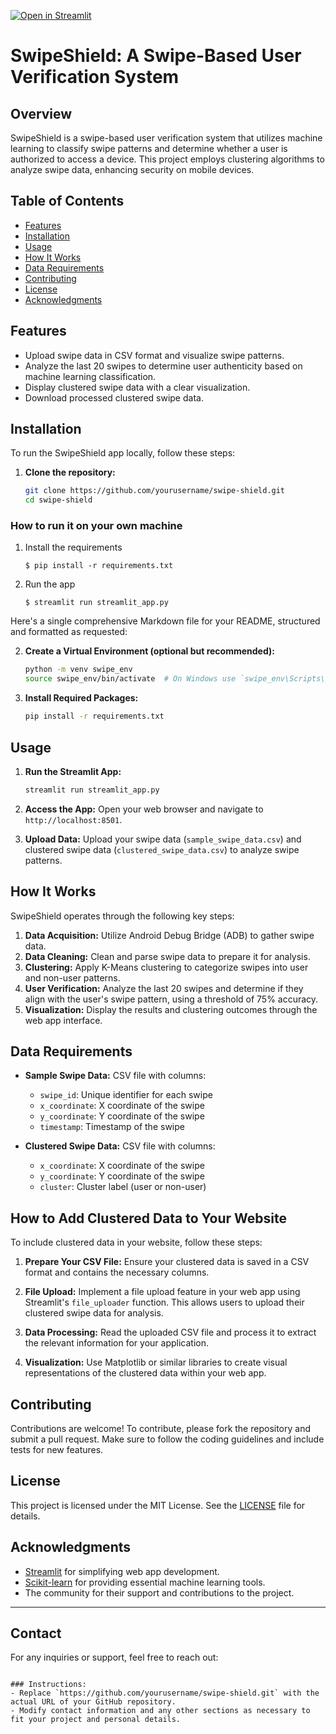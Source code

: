 [![Open in Streamlit](https://static.streamlit.io/badges/streamlit_badge_black_white.svg)](https://blank-app-template.streamlit.app/)

# SwipeShield: A Swipe-Based User Verification System

## Overview

SwipeShield is a swipe-based user verification system that utilizes machine learning to classify swipe patterns and determine whether a user is authorized to access a device. This project employs clustering algorithms to analyze swipe data, enhancing security on mobile devices.

## Table of Contents

- [Features](#features)
- [Installation](#installation)
- [Usage](#usage)
- [How It Works](#how-it-works)
- [Data Requirements](#data-requirements)
- [Contributing](#contributing)
- [License](#license)
- [Acknowledgments](#acknowledgments)

## Features

- Upload swipe data in CSV format and visualize swipe patterns.
- Analyze the last 20 swipes to determine user authenticity based on machine learning classification.
- Display clustered swipe data with a clear visualization.
- Download processed clustered swipe data.

## Installation

To run the SwipeShield app locally, follow these steps:

1. **Clone the repository:**
   ```bash
   git clone https://github.com/yourusername/swipe-shield.git
   cd swipe-shield

### How to run it on your own machine

1. Install the requirements

   ```
   $ pip install -r requirements.txt
   ```

2. Run the app

   ```
   $ streamlit run streamlit_app.py
   ```

Here's a single comprehensive Markdown file for your README, structured and formatted as requested:

2. **Create a Virtual Environment (optional but recommended):**
   ```bash
   python -m venv swipe_env
   source swipe_env/bin/activate  # On Windows use `swipe_env\Scripts\activate`
   ```

3. **Install Required Packages:**
   ```bash
   pip install -r requirements.txt
   ```

## Usage

1. **Run the Streamlit App:**
   ```bash
   streamlit run streamlit_app.py
   ```

2. **Access the App:**
   Open your web browser and navigate to `http://localhost:8501`.

3. **Upload Data:**
   Upload your swipe data (`sample_swipe_data.csv`) and clustered swipe data (`clustered_swipe_data.csv`) to analyze swipe patterns.

## How It Works

SwipeShield operates through the following key steps:

1. **Data Acquisition:** Utilize Android Debug Bridge (ADB) to gather swipe data.
2. **Data Cleaning:** Clean and parse swipe data to prepare it for analysis.
3. **Clustering:** Apply K-Means clustering to categorize swipes into user and non-user patterns.
4. **User Verification:** Analyze the last 20 swipes and determine if they align with the user's swipe pattern, using a threshold of 75% accuracy.
5. **Visualization:** Display the results and clustering outcomes through the web app interface.

## Data Requirements

- **Sample Swipe Data:** CSV file with columns:
  - `swipe_id`: Unique identifier for each swipe
  - `x_coordinate`: X coordinate of the swipe
  - `y_coordinate`: Y coordinate of the swipe
  - `timestamp`: Timestamp of the swipe

- **Clustered Swipe Data:** CSV file with columns:
  - `x_coordinate`: X coordinate of the swipe
  - `y_coordinate`: Y coordinate of the swipe
  - `cluster`: Cluster label (user or non-user)

## How to Add Clustered Data to Your Website

To include clustered data in your website, follow these steps:

1. **Prepare Your CSV File:** Ensure your clustered data is saved in a CSV format and contains the necessary columns.

2. **File Upload:** Implement a file upload feature in your web app using Streamlit's `file_uploader` function. This allows users to upload their clustered swipe data for analysis.

3. **Data Processing:** Read the uploaded CSV file and process it to extract the relevant information for your application.

4. **Visualization:** Use Matplotlib or similar libraries to create visual representations of the clustered data within your web app.

## Contributing

Contributions are welcome! To contribute, please fork the repository and submit a pull request. Make sure to follow the coding guidelines and include tests for new features.

## License

This project is licensed under the MIT License. See the [LICENSE](LICENSE) file for details.

## Acknowledgments

- [Streamlit](https://streamlit.io/) for simplifying web app development.
- [Scikit-learn](https://scikit-learn.org/) for providing essential machine learning tools.
- The community for their support and contributions to the project.

---

## Contact

For any inquiries or support, feel free to reach out:
```

### Instructions:
- Replace `https://github.com/yourusername/swipe-shield.git` with the actual URL of your GitHub repository.
- Modify contact information and any other sections as necessary to fit your project and personal details.
